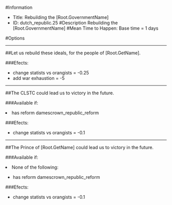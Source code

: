 #Information
 - Title: Rebuilding the [Root.GovernmentName]
 - ID: dutch_republic.25
#Description
Rebuilding the [Root.GovernmentName]
#Mean Time to Happen:
Base time = 1 days

#Options

___
##Let us rebuild these ideals, for the people of [Root.GetName].

###Efects:<ul><li>change statists vs orangists = -0.25</li><li>add war exhaustion = -5</li></ul>

___
##The CLSTC could lead us to victory in the future.

###Available if:
<li>has reform damescrown_republic_reform</li>

###Efects:<ul><li>change statists vs orangists = -0.1</li></ul>

___
##The Prince of [Root.GetName] could lead us to victory in the future.

###Available if:
<li>None of the following:</li><ul><li>has reform damescrown_republic_reform</li></ul>

###Efects:<ul><li>change statists vs orangists = -0.1</li></ul>
